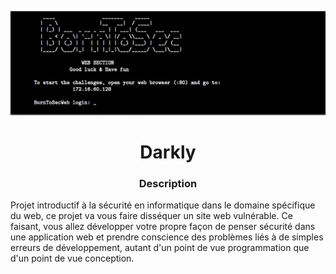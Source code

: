 ![borntosec](assets/image_vm.png)

<h1 align="center">
Darkly 
</h1>

<h3 align="center"><b>Description</b></h3>
<p>Projet introductif à la sécurité en informatique dans le domaine spécifique du web, ce projet va vous faire disséquer un site web vulnérable. Ce faisant, vous allez développer votre propre façon de penser sécurité dans une application web et prendre conscience des problèmes liés à de simples erreurs de développement, autant d'un point de vue programmation que d'un point de vue conception.</p>


